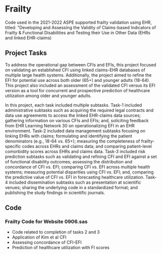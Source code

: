 # Frailty
Code used in the 2021-2022 ASPE supported frailty validation using EHR, titled: "Developing and Assessing the Validity of Claims-based Indicators of Frailty & Functional Disabilities and Testing their Use in Other Data (EHRs and linked EHR-claims)

## Project Tasks

To address the operational gap between CFIs and EFIs, this project focused on validating an established CFI using linked claims-EHR databases of multiple large health systems. Additionally, the project aimed to refine the EFI for potential use across both older (65+) and younger adults (18-64). This project also included an assessment of the validated CFI versus its EFI version as a tool for concurrent and prospective prediction of healthcare utilization among older and younger adults. 

In this project, each task included multiple subtasks. Task-1 included administrative subtasks such as acquiring the required legal contracts and data use agreements to access the linked EHR-claims data sources; gathering information on various CFIs and EFIs; and, soliciting feedback from EHR Learning Network 30 on operationalizing EFI in an EHR environment. Task-2 included data management subtasks focusing on linking EHRs with claims; formulating and identifying the patient denominators (e.g., 18-64 vs. 65+); measuring the completeness of frailty-specific codes across EHRs and claims data; and comparing patient-level comorbidity scores across EHRs and claims data. Task-3 included risk prediction subtasks such as validating and refining CFI and EFI against a set of functional disability outcomes; assessing the distribution and concordance of CFI vs. EFI; comparing CFI vs. EFI across multiple health systems; measuring potential disparities using CFI vs. EFI; and, comparing the predictive value of CFI vs. EFI in forecasting healthcare utilization. Task-4 included dissemination subtasks such as presentation at scientific venues; sharing the underlying code in a standardized format; and publishing the study findings in scientific journals. 

## Code

### Frailty Code for Website 0906.sas
 * Code related to completion of tasks 2 and 3
 * Application of Kim et al CFI
 * Assessing concordance of CFI-EFI
 * Prediction of healthcare utilization with FI scores

